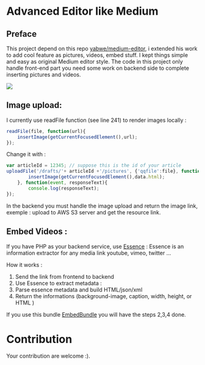 # Advanced Editor like Medium

## Preface
This project depend on this repo [yabwe/medium-editor](https://github.com/yabwe/medium-editor), i extended his work to add cool feature as pictures, videos, embed stuff.
I kept things simple and easy as original Medium editor style.
The code in this project only handle front-end part you need some work on backend side to complete inserting pictures and videos.

![](http://abenbachir.github.io/MediumEditor/assets/images/photo1.png)


## Image upload:
I currently use readFile function (see line 241) to render images locally :
```javascript
readFile(file, function(url){
	insertImage(getCurrentFocusedElement(),url);
});
```
Change it with :
```javascript
var articleId = 12345; // suppose this is the id of your article
uploadFile('/drafts/'+ articleId +'/pictures', {'qqfile':file}, function(data){
        insertImage(getCurrentFocusedElement(),data.html);
    }, function(event, responseText){
        console.log(responseText);
});
```
In the backend you must handle the image upload and return the image link, exemple : upload to AWS S3 server and get the resource link.

## Embed Videos :
If you have PHP as your backend service, use [Essence](https://github.com/essence/essence) : Essence is an information extractor for any media link youtube, vimeo, twitter …

How it works :

1. Send the link from frontend to backend 
2. Use Essence to extract metadata : 
3. Parse essence metadata and build HTML/json/xml 
4. Return the informations (background-image, caption, width, height, or HTML )

If you use this bundle [EmbedBundle](https://github.com/abenbachir/EmbedBundle) you will have the steps 2,3,4 done.

# Contribution
Your contribution are welcome :).
